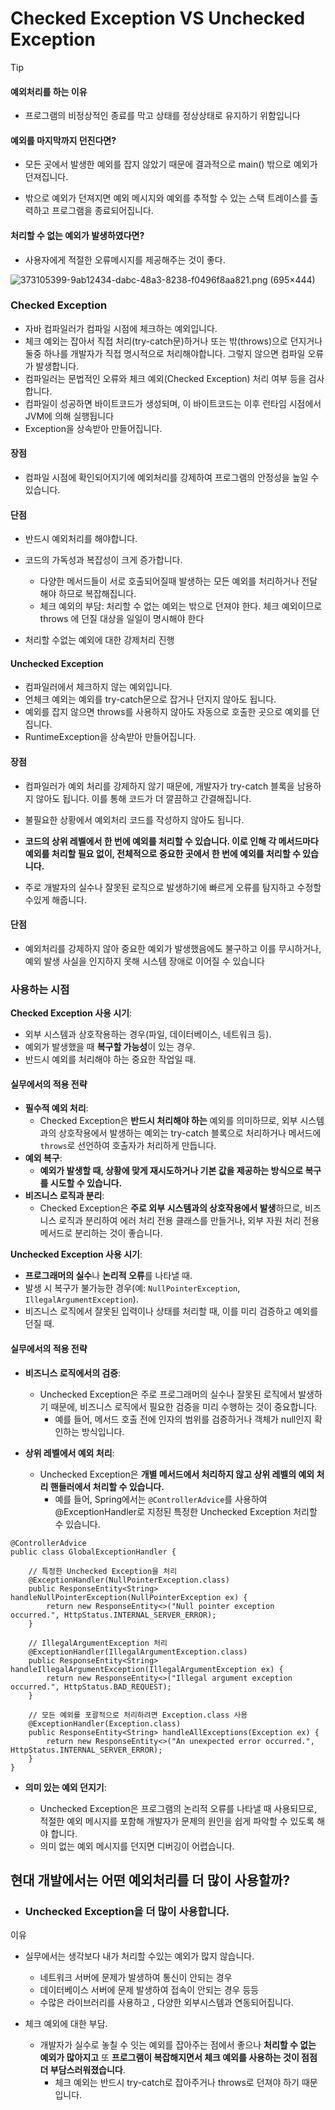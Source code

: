 # Checked Exception VS Unchecked Exception



> [!TIP]
>
> #### 예외처리를 하는 이유
>
> - 프로그램의 비정상적인 종료를 막고 상태를 정상상태로 유지하기 위함입니다
>
> #### 예외를 마지막까지 던진다면?
>
> - 모든 곳에서 발생한 예외를 잡지 않았기 때문에 결과적으로 main() 밖으로 예외가 던져집니다.
>
> - 밖으로 예외가 던져지면 예외 메시지와 예외를 추적할 수 있는 스택 트레이스를 출력하고 프로그램을 종료되어집니다.
>
> #### 처리할 수 없는 예외가 발생하였다면?
>
> - 사용자에게 적절한 오류메시지를 제공해주는 것이 좋다.

![373105399-9ab12434-dabc-48a3-8238-f0496f8aa821.png (695×444)](https://private-user-images.githubusercontent.com/107477191/373105399-9ab12434-dabc-48a3-8238-f0496f8aa821.png?jwt=eyJhbGciOiJIUzI1NiIsInR5cCI6IkpXVCJ9.eyJpc3MiOiJnaXRodWIuY29tIiwiYXVkIjoicmF3LmdpdGh1YnVzZXJjb250ZW50LmNvbSIsImtleSI6ImtleTUiLCJleHAiOjE3MjkwODE3OTcsIm5iZiI6MTcyOTA4MTQ5NywicGF0aCI6Ii8xMDc0NzcxOTEvMzczMTA1Mzk5LTlhYjEyNDM0LWRhYmMtNDhhMy04MjM4LWYwNDk2ZjhhYTgyMS5wbmc_WC1BbXotQWxnb3JpdGhtPUFXUzQtSE1BQy1TSEEyNTYmWC1BbXotQ3JlZGVudGlhbD1BS0lBVkNPRFlMU0E1M1BRSzRaQSUyRjIwMjQxMDE2JTJGdXMtZWFzdC0xJTJGczMlMkZhd3M0X3JlcXVlc3QmWC1BbXotRGF0ZT0yMDI0MTAxNlQxMjI0NTdaJlgtQW16LUV4cGlyZXM9MzAwJlgtQW16LVNpZ25hdHVyZT1lOWJjMDc1MjExZGE1ZTdiYmE3ZGFmMWYxYjFlMjViMjI5YmNkN2VmZjllY2Q1ZTUyZmUyNjc5ZTJjNTdkOTFiJlgtQW16LVNpZ25lZEhlYWRlcnM9aG9zdCJ9.idGSnnbhDhC4dodUTsWB7TelQCJtnAPBHhPAUeYnN7o)



### Checked Exception 

- 자바 컴파일러가 컴파일 시점에 체크하는 예외입니다.
- 체크 예외는 잡아서 직접 처리(try-catch문)하거나 또는 밖(throws)으로 던지거나 둘중 하나를 개발자가 직접 명시적으로 처리해야합니다. 그렇지 않으면 컴파일 오류가 발생합니다. 
- 컴파일러는 문법적인 오류와 체크 예외(Checked Exception) 처리 여부 등을 검사합니다.
- 컴파일이 성공하면 바이트코드가 생성되며, 이 바이트코드는 이후 런타임 시점에서 JVM에 의해 실행됩니다
- Exception을 상속받아 만들어집니다.

#### 장점

- 컴파일 시점에 확인되어지기에 예외처리를 강제하여 프로그램의 안정성을 높일 수 있습니다.

#### 단점

- 반드시 예외처리를 해야합니다.

- 코드의 가독성과 복잡성이 크게 증가합니다.

  - 다양한 메서드들이 서로 호출되어질때 발생하는 모든 예외를 처리하거나 전달해야 하므로 복잡해집니다.
  - 체크 예외의 부담: 처리할 수 없는 예외는 밖으로 던져야 한다. 체크 예외이므로 throws 에 던질 대상을 일일이 명시해야 한다

- 처리할 수없는 예외에 대한 강제처리 진행

  



#### Unchecked Exception 

- 컴파일러에서 체크하지 않는 예외입니다. 
- 언체크 예외는 예외를 try-catch문으로 잡거나 던지지 않아도 됩니다.
- 예외를 잡지 않으면 throws를 사용하지 않아도 자동으로 호출한 곳으로 예외를 던집니다.
- RuntimeException을 상속받아 만들어집니다.

#### 장점

- 컴파일러가 예외 처리를 강제하지 않기 때문에, 개발자가 try-catch 블록을 남용하지 않아도 됩니다. 이를 통해 코드가 더 깔끔하고 간결해집니다.
- 불필요한 상황에서 예외처리 코드를 작성하지 않아도 됩니다.

- **코드의 상위 레벨에서 한 번에 예외를 처리할 수 있습니다. 이로 인해 각 메서드마다 예외를 처리할 필요 없이, 전체적으로 중요한 곳에서 한 번에 예외를 처리할 수 있습니다.**
- 주로 개발자의 실수나 잘못된 로직으로 발생하기에 빠르게 오류를 탐지하고 수정할 수있게 해줍니다.

#### 단점

- 예외처리를 강제하지 않아 중요한 예외가 발생했음에도 불구하고 이를 무시하거나, 예외 발생 사실을 인지하지 못해 시스템 장애로 이어질 수 있습니다



### 사용하는 시점

**Checked Exception 사용 시기**:

- 외부 시스템과 상호작용하는 경우(파일, 데이터베이스, 네트워크 등).
- 예외가 발생했을 때 **복구할 가능성**이 있는 경우.
- 반드시 예외를 처리해야 하는 중요한 작업일 때.

#### **실무에서의 적용 전략**

- **필수적 예외 처리**:
  -  Checked Exception은 **반드시 처리해야 하는** 예외를 의미하므로, 외부 시스템과의 상호작용에서 발생하는 예외는 try-catch 블록으로 처리하거나 메서드에 `throws`로 선언하여 호출자가 처리하게 만듭니다.
- **예외 복구**: 
  - **예외가 발생할 때, 상황에 맞게 재시도하거나 기본 값을 제공하는 방식으로 복구를 시도할 수 있습니다.**
- **비즈니스 로직과 분리**: 
  - Checked Exception은 **주로 외부 시스템과의 상호작용에서 발생**하므로, 비즈니스 로직과 분리하여 에러 처리 전용 클래스를 만들거나, 외부 자원 처리 전용 메서드로 분리하는 것이 좋습니다.



**Unchecked Exception 사용 시기**:

- **프로그래머의 실수**나 **논리적 오류**를 나타낼 때.
- 발생 시 복구가 불가능한 경우(예: `NullPointerException`, `IllegalArgumentException`).
- 비즈니스 로직에서 잘못된 입력이나 상태를 처리할 때, 이를 미리 검증하고 예외를 던질 때.

#### **실무에서의 적용 전략**

- **비즈니스 로직에서의 검증**: 

  - Unchecked Exception은 주로 프로그래머의 실수나 잘못된 로직에서 발생하기 때문에, 비즈니스 로직에서 필요한 검증을 미리 수행하는 것이 중요합니다. 
    - 예를 들어, 메서드 호출 전에 인자의 범위를 검증하거나 객체가 null인지 확인하는 방식입니다.

- **상위 레벨에서 예외 처리**: 

  - Unchecked Exception은 **개별 메서드에서 처리하지 않고 상위 레벨의 예외 처리 핸들러에서 처리할 수 있습니다.** 
    - 예를 들어, Spring에서는 `@ControllerAdvice`를 사용하여  @ExceptionHandler로 지정된 특정한 Unchecked Exception 처리할 수 있습니다.

```
@ControllerAdvice
public class GlobalExceptionHandler {

    // 특정한 Unchecked Exception을 처리
    @ExceptionHandler(NullPointerException.class)
    public ResponseEntity<String> handleNullPointerException(NullPointerException ex) {
        return new ResponseEntity<>("Null pointer exception occurred.", HttpStatus.INTERNAL_SERVER_ERROR);
    }

    // IllegalArgumentException 처리
    @ExceptionHandler(IllegalArgumentException.class)
    public ResponseEntity<String> handleIllegalArgumentException(IllegalArgumentException ex) {
        return new ResponseEntity<>("Illegal argument exception occurred.", HttpStatus.BAD_REQUEST);
    }

    // 모든 예외를 포괄적으로 처리하려면 Exception.class 사용
    @ExceptionHandler(Exception.class)
    public ResponseEntity<String> handleAllExceptions(Exception ex) {
        return new ResponseEntity<>("An unexpected error occurred.", HttpStatus.INTERNAL_SERVER_ERROR);
    }
}

```

- **의미 있는 예외 던지기**:

  -  Unchecked Exception은 프로그램의 논리적 오류를 나타낼 때 사용되므로, 적절한 예외 메시지를 포함해 개발자가 문제의 원인을 쉽게 파악할 수 있도록 해야 합니다. 
    - 의미 없는 예외 메시지를 던지면 디버깅이 어렵습니다.



## 현대 개발에서는 어떤 예외처리를 더 많이 사용할까?

- ### **Unchecked Exception을 더 많이 사용합니다**.

이유

- 실무에서는 생각보다 내가 처리할 수있는 예외가 많지 않습니다.
  - 네트워크 서버에 문제가 발생하여 통신이 안되는 경우
  - 데이터베이스 서버에 문제 발생하여 접속이 안되는 경우 등등
  - 수많은 라이브러리를 사용하고 , 다양한 외부시스템과 연동되어집니다.

- 체크 예외에 대한 부담.
  - 개발자가 실수로 놓칠 수 잇는 예외를 잡아주는 점에서 좋으나 **처리할 수 없는 예외가 많아지고** 또 **프로그램이 복잡해지면서 체크 예외를 사용하는 것이 점점 더 부담스러워졌습니다**.
    - 체크 예외는 반드시 try-catch로 잡아주거나 throws로 던져야 하기 때문입니다.



